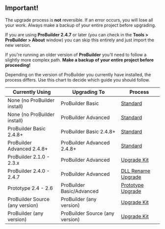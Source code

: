 <div class="alert-box warning">
<h2>Important!</h2>
The upgrade process is <b>not</b> reversible. If an error occurs, you will lose all your work. Always make a backup of your entire project before upgrading.
</div>

If you are using **ProBuilder 2.4.7** or later (you can check in the **Tools > ProBuilder > About** window) you can skip this entirely and just import the new version.

If you're running an older version of **ProBuilder** you'll need to follow a slightly more complex path.  **Make a backup of your entire project before proceeding!**

Depending on the version of ProBuilder you currently have installed, the process differs.  Use this chart to decide which guide you should follow.

| Currently Using | Upgrading To | Process |
| - | - | - |
| None (no ProBuilder install) | ProBuilder Basic | [Standard](standard.md) |
| None (no ProBuilder install) | ProBuilder Advanced | [Standard](standard.md) |
| ProBuilder Basic 2.4.8+ | ProBuilder Basic 2.4.8+ | [Standard](standard.md) |
| ProBuilder Advanced 2.4.8+ | ProBuilder Advanced 2.4.8+ | [Standard](standard.md) |
| ProBuilder 2.1.0 - 2.3.x | ProBuilder Advanced | [Upgrade Kit](upgradekit.md) |
| ProBuilder 2.4.0 - 2.4.7 | ProBuilder Advanced | [DLL Rename Upgrade](dllrename.md) |
| Prototype 2.4 - 2.6 | ProBuilder Basic/Advanced | [Prototype Upgrade](prototypeupgrade.md) |
| ProBuilder Source (any version) | ProBuilder (any version) | [Upgrade Kit](upgradekit.md) |
| ProBuilder (any version) | ProBuilder Source (any version) | [Upgrade Kit](upgradekit.md) |
